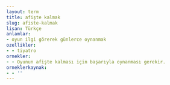 ```yaml
---
layout: term
title: afişte kalmak
slug: afiste-kalmak
lisan: Türkçe
anlamlar:
- oyun ilgi görerek günlerce oynanmak
ozellikler:
- - tiyatro
ornekler:
- - Oyunun afişte kalması için başarıyla oynanması gerekir.
orneklerkaynak:
- - ''
---
```

